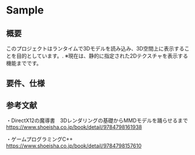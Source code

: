# Sample

## 概要
このプロジェクトはランタイムで3Dモデルを読み込み、3D空間上に表示することを目的としています。\.
※現在は、静的に指定された2Dテクスチャを表示する機能までです。

## 要件、仕様


## 参考文献
・DirectX12の魔導書　3Dレンダリングの基礎からMMDモデルを踊らせるまで
https://www.shoeisha.co.jp/book/detail/9784798161938

・ゲームプログラミングC++
https://www.shoeisha.co.jp/book/detail/9784798157610
